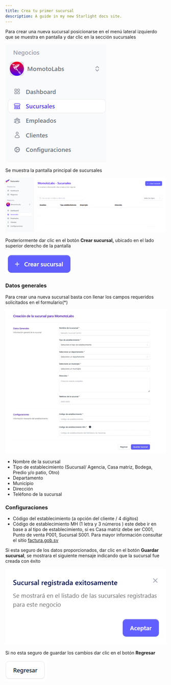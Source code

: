```yaml
---
title: Crea tu primer sucursal
description: A guide in my new Starlight docs site.
---
```


Para crear una nueva sucursal posicionarse en el menú lateral izquierdo que se muestra en pantalla y dar clic en la sección sucursales

![Página de registro](../../../assets/sucursales-menu.png)

Se muestra la pantalla principal de sucursales 

![Página de registro](../../../assets/branch-init.png)

 Posteriormente dar clic en el botón **Crear sucursal,** ubicado en el lado superior derecho de la pantalla

![Página de registro](../../../assets/crear-sucursal.png)

### Datos generales

Para crear una nueva sucursal basta con llenar los campos requeridos solicitados en el formulario(*)


![Página de registro](../../../assets/branch-form.jpeg)

- Nombre de la sucursal
- Tipo de establecimiento (Sucursal/ Agencia, Casa matriz, Bodega, Predio y/o patio, Otro)
- Departamento
- Municipio
- Dirección
- Teléfono de la sucursal
 
### Configuraciones

- Código del establecimiento (a opción del cliente / 4 dígitos)
- Código de establecimiento MH (1 letra y 3 números ) este debe ir en base a al tipo de establecimiento, si es Casa matriz debe ser C001,  Punto de venta P001, Sucursal S001. Para mayor información consultar el sitio [factura.gob.sv](https://factura.gob.sv)


Si esta seguro de los datos proporcionados, dar clic en el botón **Guardar sucursal**, se mostrara el siguiente mensaje indicando que la sucursal fue creada con éxito 

![Página de registro](../../../assets/noti-sucu.png)

Si no esta seguro de guardar los cambios dar clic en el botón **Regresar**

![Página de registro](../../../assets/regresar.png)